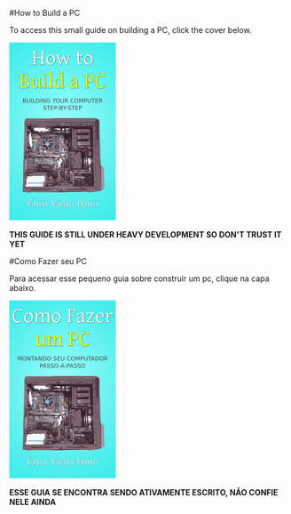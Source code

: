 #How to Build a PC

To access this small guide on building a PC, click the cover below.

<a href="https://github.com/ericoporto/HowToBuildAPC/blob/master/us-EN/HOWTOBUILDAPC.md" rel="How to build a PC">
<img src="https://raw.githubusercontent.com/ericoporto/HowToBuildAPC/master/us-EN/cover-small.png" height="320" >
</a>

**THIS GUIDE IS STILL UNDER HEAVY DEVELOPMENT SO DON'T TRUST IT YET**

#Como Fazer seu PC

Para acessar esse pequeno guia sobre construir um pc, clique na capa abaixo.

<a href="https://github.com/ericoporto/HowToBuildAPC/blob/master/pt-BR/HOWTOBUILDAPC.md" rel="Como Fazer um PC">
<img src="https://raw.githubusercontent.com/ericoporto/HowToBuildAPC/master/pt-BR/cover-small.png" height="320" >
</a>

**ESSE GUIA SE ENCONTRA SENDO ATIVAMENTE ESCRITO, NÃO CONFIE NELE AINDA**
